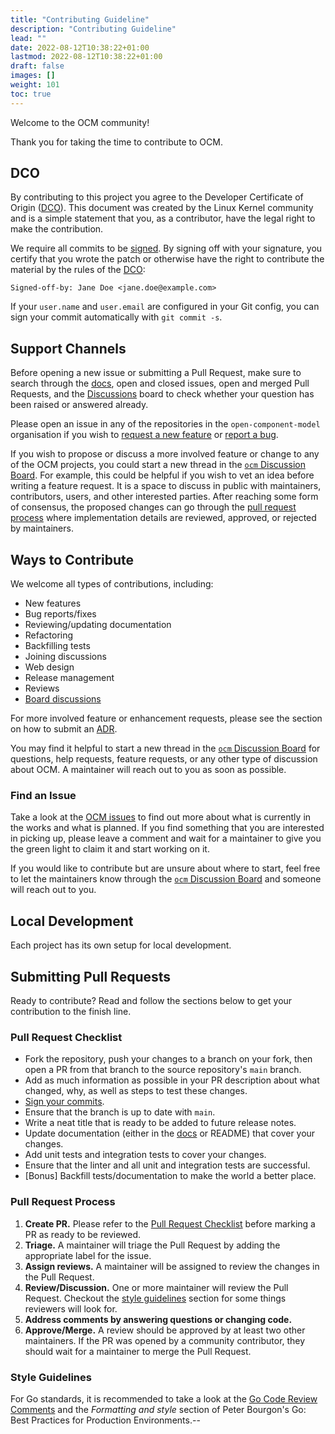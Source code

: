 ```yaml
---
title: "Contributing Guideline"
description: "Contributing Guideline"
lead: ""
date: 2022-08-12T10:38:22+01:00
lastmod: 2022-08-12T10:38:22+01:00
draft: false
images: []
weight: 101
toc: true
---
```


Welcome to the OCM community!

Thank you for taking the time to contribute to OCM.

## DCO

By contributing to this project you agree to the Developer Certificate of Origin ([DCO](https://raw.githubusercontent.com/open-component-model/.github/HEAD/DCO)). This document was created by the Linux Kernel community and is a simple statement that you, as a contributor, have the legal right to make the contribution.

We require all commits to be [signed](https://docs.github.com/en/authentication/managing-commit-signature-verification/signing-commits). By signing off with your signature, you certify that you wrote the patch or otherwise have the right to contribute the material by the rules of the [DCO](https://raw.githubusercontent.com/open-component-model/.github/HEAD/DCO):

`Signed-off-by: Jane Doe <jane.doe@example.com>`

If your `user.name` and `user.email` are configured in your Git config, you can sign your commit automatically with `git commit -s`.

## Support Channels

Before opening a new issue or submitting a Pull Request, make sure to search through the [docs](https://github.com/open-component-model/ocm-spec), open and closed issues, open and merged Pull Requests, and the [Discussions](https://github.com/open-component-model/ocm/discussions) board to check whether your question has been raised or answered already.

Please open an issue in any of the repositories in the `open-component-model` organisation if you wish to [request a new feature](https://github.com/open-component-model/ocm/issues/new?assignees=&labels=kind%2Fenhancement&template=enhancement_request.md) or [report a bug](https://github.com/open-component-model/ocm/issues/new?assignees=&labels=kind%2Fbug&template=bug_report.md).

If you wish to propose or discuss a more involved feature or change to any of the OCM projects, you could start a new thread in the [`ocm` Discussion Board](https://github.com/open-component-model/ocm/discussions). For example, this could be helpful if you wish to vet an idea before writing a feature request. It is a space to discuss in public with maintainers, contributors, users, and other interested parties. After reaching some form of consensus, the proposed changes can go through the [pull request process](#submitting-pull-requests) where implementation details are reviewed, approved, or rejected by maintainers.

## Ways to Contribute

We welcome all types of contributions, including:
- New features
- Bug reports/fixes
- Reviewing/updating documentation
- Refactoring
- Backfilling tests
- Joining discussions
- Web design
- Release management
- Reviews
- [Board discussions](https://github.com/open-component-model/ocm/discussions)

For more involved feature or enhancement requests, please see the section on how to submit an [ADR](#adrs).

You may find it helpful to start a new thread in the [`ocm` Discussion Board](https://github.com/open-component-model/ocm/discussions) for questions, help requests, feature requests, or any other type of discussion about OCM. A maintainer will reach out to you as soon as possible.

### Find an Issue

Take a look at the [OCM issues](https://github.com/open-component-model/ocm/issues) to find out more about what is currently in the works and what is planned.
If you find something that you are interested in picking up, please leave a comment and wait for a maintainer to give you the green light to claim it and start working on it.

If you would like to contribute but are unsure about where to start, feel free to let the maintainers know through the [`ocm` Discussion Board](https://github.com/open-component-model/ocm/discussions) and someone will reach out to you.

## Local Development

Each project has its own setup for local development.

## Submitting Pull Requests

Ready to contribute? Read and follow the sections below to get your contribution to the finish line.

### Pull Request Checklist

- Fork the repository, push your changes to a branch on your fork, then open a PR from that branch to the source repository's `main` branch.
- Add as much information as possible in your PR description about what changed, why, as well as steps to test these changes.
- [Sign your commits](https://docs.github.com/en/authentication/managing-commit-signature-verification/signing-commits).
- Ensure that the branch is up to date with `main`.
- Write a neat title that is ready to be added to future release notes.
- Update documentation (either in the [docs](https://github.com/open-component-model/ocm-spec) or README) that cover your changes.
- Add unit tests and integration tests to cover your changes.
- Ensure that the linter and all unit and integration tests are successful.
- [Bonus] Backfill tests/documentation to make the world a better place.

### Pull Request Process
1. **Create PR.** Please refer to the [Pull Request Checklist](#pull-request-checklist) before marking a PR as ready to be reviewed.
2. **Triage.** A maintainer will triage the Pull Request by adding the appropriate label for the issue.
3. **Assign reviews.** A maintainer will be assigned to review the changes in the Pull Request.
4. **Review/Discussion.** One or more maintainer will review the Pull Request. Checkout the [style guidelines](#styyle-guidelines) section for some things reviewers will look for.
5. **Address comments by answering questions or changing code.**
6. **Approve/Merge.** A review should be approved by at least two other maintainers. If the PR was opened by a community contributor, they should wait for a maintainer to merge the Pull Request.

### Style Guidelines

For Go standards, it is recommended to take a look at the [Go Code Review Comments](https://github.com/golang/go/wiki/CodeReviewComments) and the _Formatting and style_ section of Peter Bourgon's Go: Best Practices for Production Environments.--
